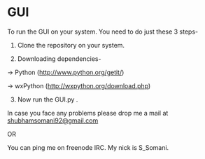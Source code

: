 GUI
===

To run the GUI on your system. You need to do just these 3 steps-

1) Clone the repository on your system.


2) Downloading dependencies-

-> Python (http://www.python.org/getit/)

-> wxPython (http://wxpython.org/download.php)


3) Now run the GUI.py .


In case you face any problems please drop me a mail at shubhamsomani92@gmail.com

OR

You can ping me on freenode IRC. My nick is S_Somani.